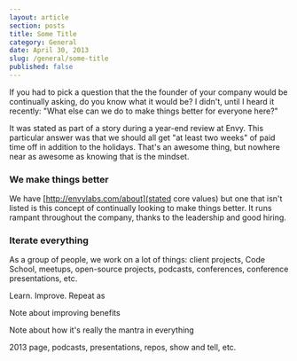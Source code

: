 ```yaml
---
layout: article
section: posts
title: Some Title
category: General
date: April 30, 2013
slug: /general/some-title
published: false
---
```


If you had to pick a question that the the founder of your company would be continually asking, do you know what it would be? I didn't, until I heard it recently: "What else can we do to make things better for everyone here?"

It was stated as part of a story during a year-end review at Envy. This particular answer was that we should all get "at least two weeks" of paid time off in addition to the holidays. That's an awesome thing, but nowhere near as awesome as knowing that is the mindset.

### We make things better

We have [http://envylabs.com/about](stated core values) but one that isn't listed is this concept of continually looking to make things better. It runs rampant throughout the company, thanks to the leadership and good hiring.

### Iterate everything

As a group of people, we work on a lot of things: client projects, Code School, meetups, open-source projects, podcasts, conferences, conference presentations, etc.

Learn. Improve. Repeat as

Note about improving benefits

Note about how it's really the mantra in everything

2013 page, podcasts, presentations, repos, show and tell, etc.
